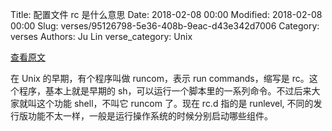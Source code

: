 Title: 配置文件 rc 是什么意思
Date: 2018-02-08 00:00
Modified: 2018-02-08 00:00
Slug: verses/95126798-5e36-408b-9eac-d43e342d7006
Category: verses
Authors: Ju Lin
verse_category: Unix

[查看原文](https://unix.stackexchange.com/questions/111611/what-does-the-rc-stand-for-in-etc-rc-d)

在 Unix 的早期，有个程序叫做 runcom，表示 run commands，缩写是 rc。这个程序，基本上就是早期的 sh，可以运行一个脚本里的一系列命令。不过后来大家就叫这个功能 shell，不叫它 runcom 了。现在 rc.d 指的是 runlevel, 不同的发行版功能不太一样，一般是运行操作系统的时候分别启动哪些组件。
